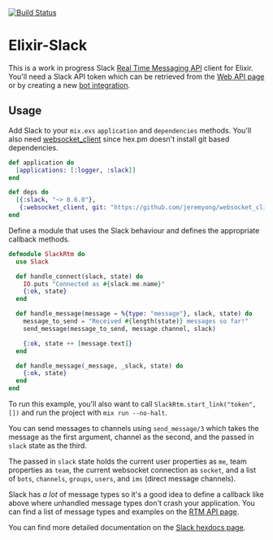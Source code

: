 [![Build
Status](https://api.travis-ci.org/BlakeWilliams/Elixir-Slack.svg?branch=master)](https://travis-ci.org/BlakeWilliams/Elixir-Slack)

# Elixir-Slack

This is a work in progress Slack [Real Time Messaging API] client for Elixir.
You'll need a Slack API token which can be retrieved from the [Web API page] or
by creating a new [bot integration].

[Real time Messaging API]: https://api.slack.com/rtm
[Web API page]: https://api.slack.com/web
[bot integration]: https://my.slack.com/services/new/bot

## Usage

Add Slack to your `mix.exs` `application` and `dependencies` methods. You'll
also need [websocket_client] since hex.pm doesn't install git based
dependencies.

[websocket_client]: https://github.com/jeremyong/websocket_client

```elixir
def application do
  [applications: [:logger, :slack]]
end

def deps do
  [{:slack, "~> 0.6.0"},
   {:websocket_client, git: "https://github.com/jeremyong/websocket_client"}]
end
```

Define a module that uses the Slack behaviour and defines the appropriate
callback methods.

```elixir
defmodule SlackRtm do
  use Slack

  def handle_connect(slack, state) do
    IO.puts "Connected as #{slack.me.name}"
    {:ok, state}
  end

  def handle_message(message = %{type: "message"}, slack, state) do
    message_to_send = "Received #{length(state)} messages so far!"
    send_message(message_to_send, message.channel, slack)

    {:ok, state ++ [message.text]}
  end

  def handle_message(_message, _slack, state) do
    {:ok, state}
  end
end
```

To run this example, you'll also want to call `SlackRtm.start_link("token", [])`
and run the project with `mix run --no-halt`.

You can send messages to channels using `send_message/3` which takes the message
as the first argument, channel as the second, and the passed in `slack` state
as the third.

The passed in `slack` state holds the current user properties as `me`, team
properties as `team`, the current websocket connection as `socket`, and a list
of  `bots`, `channels`, `groups`, `users`, and `ims` (direct message channels).

[rtm.start]: https://api.slack.com/methods/rtm.start

Slack has *a lot* of message types so it's a good idea to define a callback like
above where unhandled message types don't crash your application. You can find a
list of message types and examples on the [RTM API page].

You can find more detailed documentation on the [Slack hexdocs page].

[RTM API page]: https://api.slack.com/rtm
[Slack hexdocs page]: http://hexdocs.pm/slack/
